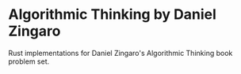 # Algorithmic Thinking by Daniel Zingaro

Rust implementations for Daniel Zingaro's Algorithmic Thinking book problem set.
